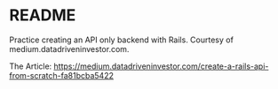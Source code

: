 # README

Practice creating an API only backend with Rails. Courtesy of medium.datadriveninvestor.com.

The Article: https://medium.datadriveninvestor.com/create-a-rails-api-from-scratch-fa81bcba5422